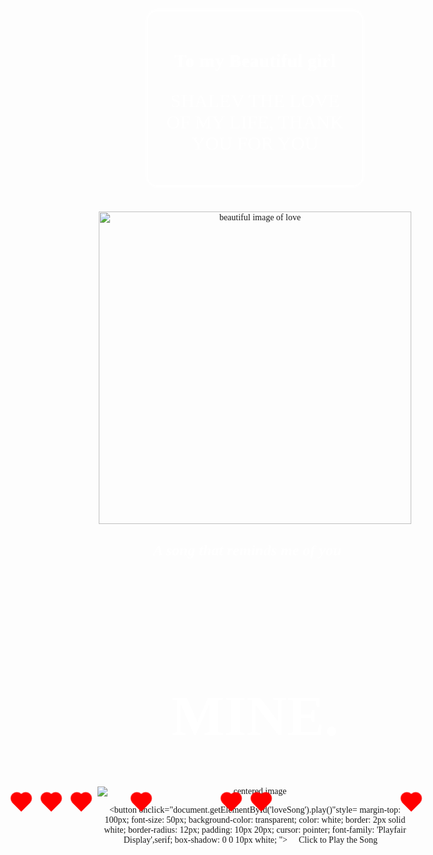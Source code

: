<!DOCTYPE html>
<html lang="en">
<head>
<meta charset= "UTF-8">
<meta name= "viewport" content= "width=device-width , initial-scale=1.0">
<title>To my Love</title>
<link href="https://fonts.googleapis.com/css2?family=Dancing+Script&family=Playfair+Display&family=Pacifico&display=swap" rel="stylesheet">
<style>
	body {
		background-image: url('https://i.ibb.co/b51Yb1vr/image-2025-05-31-171636179.png');
		background-size: cover;
		background-repeat: no-repeat;
		background-position: center;
		text-align: center;
		font-family: 'Dancing Script', cursive;
	}
	.link-title  {
		font-family: 'Playfair Display' , serif;
		overflow: hidden;
	}
		.message-box {
			background: rgba(255,255,255,0.1);
			border: 2px solid white;
			border-radius:15px;
			padding: 20px;
			width: 60%;
			margin: 40px auto;
			box-shadow: 0 0 15px white;
	}	
		.song-link {
			font-family:'Playfair Display' , serif;
			font-size: 24px;
			color: white;
			text-decoration: none; 
	}	
		.song-link:hover {
			text-shadow: 0 0 10px white;
	}
		.love-message {
		color:white;
		font-size: 30px;
		text-shadow: 0 0 10px white;
	}	
		.mine-title {
			color:white;
			font-size:90px;
			font-family: 'pacifico' , cursive;
			margin-top: 200px;
	}
		@keyframes float{
			0% {transform: translateY(0); opacity: 1;}
			100% {transform: translateY(-100vh); opacity: 0;}
		}
		.heart {
			position: absolute;
			width: 20px;
			height: 20px;
			background: red;
			transform: rotate(45deg);
			animation: float 2s infinite;
	}
		.heart::before,
		.heart::after {
			content: "";
			position: absolute;
			width: 20px;
			height: 20px;
			background: red;
			border-radius: 50%;
	}	
		.heart::before {
			top: -10px;
			left: 0;
	}
		.heart::after {
			top: 0;
			left: -10px;
	}		
		@media	(max-width: 600px) {
		.message-box {
			width: 90%;
			padding: 15px;
	}
		.mine-title { 
			font-size: 50px;
			margin-top: 100px;
	}
		.button	{
		font-size: 30px;
		padding: 8px 15px;	
	}
		img {
			width: 90%;
			height: auto;
	}
	}
</style>
</head>
<body>
<div class= "message-box">
<h1 class="love-message"> To my Beautiful girl</h1>
<p class= "love-message"> SHALEV THE LOVE OF MY LIFE, THANK YOU FOR YOU</p>
</div>

<img src= "https://i.ibb.co/ZRC0HQGF/image-2025-05-31-162753177.png" width= "500" height= "500" alt= "beautiful image of love">
<br>
<h2 class="link-title">
	<a href="https://www.youtube.com/watch?v=ZZjnfWx0cvw" class="song-link"> 
			<em> A song that reminds me of you 💜</em>
		</a>
	</h2>
<div style ="margin-top: 200px; text-align: center;">
<h1 class= "mine-title"> MINE.</h1>
<img src= "https://i.ibb.co/pBvt1tf7/image-2025-05-31-173916558.png" alt= "centered image" style="display: block; margin: 0 auto;">
<div class= "heart" style="left: 10%; animation-delay: 0.2s;"></div>
<div class= "heart" style="left: 15%; animation-delay: 0.3s;"></div>
<div class= "heart" style="left: 20%; animation-delay: 0.4s;"></div>
<div class= "heart" style="left: 30%; animation-delay: 0.7s;"></div>
<div class= "heart" style="left: 45%; animation-delay: 1.2s;"></div>
<div class= "heart" style="left: 50%; animation-delay: 1.5s;"></div>
<div class= "heart" style="left: 75%; animation-delay: 2s;"></div>

<button onclick="document.getElementById('loveSong').play()"style=
margin-top: 100px;
font-size: 50px;
background-color: transparent;
color: white;
border: 2px solid white;
border-radius: 12px;
padding: 10px 20px;
cursor: pointer;
font-family: 'Playfair Display',serif;
box-shadow: 0 0 10px white;
">
	💜 Click to Play the Song 💜
</button>	

<audio id="loveSong" loop style="display: none;">
	<source src="https://www.dropbox.com/scl/fi/sw5rozlh0njtksuijwal6/Calum-Scott-You-Are-The-Reason-Official-Video.mp3?rlkey=6ldt1hckxsxgzfhrx0j991x82&st=3pzpcfi7&raw=1" type="audio/mpeg"></audio>
</body>
</html>	


